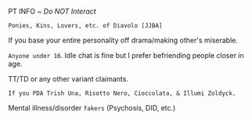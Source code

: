 PT INFO ~ *Do NOT Interact* 

`Ponies, Kins, Lovers, etc. of Diavolo [JJBA]` 

If you base your entire personality off drama/making other's miserable.

`Anyone under 16`. Idle chat is fine but I prefer befriending people closer in age.

TT/TD or any other variant claimants.

`If you PDA Trish Una, Risotto Nero, Cioccolata, & Illumi Zoldyck.` 

Mental illness/disorder `fakers` (Psychosis, DID, etc.)
